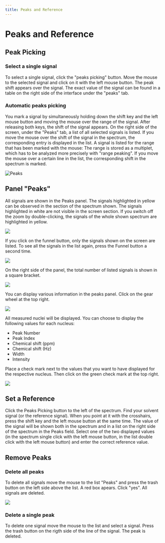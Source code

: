 ```yaml
---
title: Peaks and Reference
---
```


# Peaks and Reference

## Peak Picking

### Select a single signal

To select a single signal, click the "peaks picking" button. Move the mouse to the selected signal and click on it with the left mouse button. The peak shift appears over the signal. The exact value of the signal can be found in a table on the right side of the interface under the "peaks" tab.


### Automatic peaks picking

You mark a signal by simultaneously holding down the shift key and the left mouse button and moving the mouse over the range of the signal. After releasing both keys, the shift of the signal appears. On the right side of the screen, under the "Peaks" tab, a list of all selected signals is listed. If you move the mouse over the shift of the signal in the spectrum, the corresponding entry is displayed in the list. A signal is listed for the range that has been marked with the mouse: The range is stored as a multiplet, which has to be analyzed more precisely with "range peaking". If you move the mouse over a certain line in the list, the corresponding shift in the spectrum is marked.

![Peaks](./automatic_peaks_picking.gif)


## Panel "Peaks"

All signals are shown in the Peaks panel. The signals highlighted in yellow can be observed in the section of the spectrum shown. The signals highlighted in white are not visible in the screen section. If you switch off the zoom by double-clicking, the signals of the whole shown spectrum are highlighted in yellow. 

![](./Panel_Peaks_yellow.png)

If you click on the funnel button, only the signals shown on the screen are listed. To see all the signals in the list again, press the Funnel button a second time.

![](./Panel_Peaks_funnel.png)

On the right side of the panel, the total number of listed signals is shown in a square bracket. 

![](./Panel_Peaks_number_of_peaks.png)

You can display various information in the peaks panel. Click on the gear wheel at the top right.

![](./Panel_Peaks_wheel1.png)

All measured nuclei will be displayed. You can choose to display the following values for each nucleus:

-   Peak Number
-   Peak Index
-   Chemical shift (ppm)
-   Chemical shift (Hz)
-   Width
-   Intensity

Place a check mark next to the values that you want to have displayed for the respective nucleus. Then click on the green check mark at the top right.

![](./Panel_Peaks_wheel2.png)

## Set a Reference

Click the Peaks Picking button to the left of the spectrum. Find your solvent signal (or the reference signal). When you point at it with the crosshairs, press the shift key and the left mouse button at the same time. The value of the signal will be shown both in the spectrum and in a list on the right side of the spectrum in the Peaks field. Select one of the two displayed values (in the spectrum single click with the left mouse button, in the list double click with the left mouse button) and enter the correct reference value.

## Remove Peaks

### Delete all peaks

To delete all signals move the mouse to the list "Peaks" and press the trash button on the left side above the list. A red box apears. Click "yes". All signals are deleted.

![](./Peaks_picking3.png)

### Delete a single peak

To delete one signal move the mouse to the list and select a signal. Press the trash button on the rigth side of the line of the signal. The peak is deleted.

